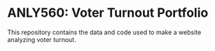 # ANLY560: Voter Turnout Portfolio

This repository contains the data and code used to make a website analyzing voter turnout.
